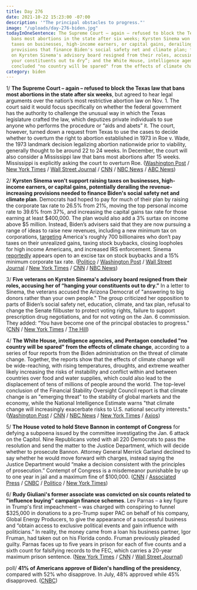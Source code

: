 ```yaml
---
title: Day 276
date: 2021-10-22 15:23:00 -07:00
description: '"The principal obstacles to progress."'
image: "/uploads/day-276-biden.jpg"
todayInOneSentence: The Supreme Court – again – refused to block the Texas law that
  bans most abortions in the state after six weeks; Kyrsten Sinema won't support raising
  taxes on businesses, high-income earners, or capital gains, derailing the revenue-increasing
  provisions that finance Biden's social safety net and climate plan; five veterans
  on Kyrsten Sinema's advisory board resigned from their roles, accusing her of “hanging
  your constituents out to dry”; and the White House, intelligence agencies, and Pentagon
  concluded "no country will be spared" from the effects of climate change.
category: biden
---
```


1/ **The Supreme Court – again – refused to block the Texas law that bans most abortions in the state after six weeks**, but agreed to hear legal arguments over the nation’s most restrictive abortion law on Nov. 1. The court said it would focus specifically on whether the federal government has the authority to challenge the unusual way in which the Texas legislature crafted the law, which deputizes private individuals to sue anyone who performs the procedure or “aids and abets” it. The court, however, turned down a request from Texas to use the cases to decide whether to overturn the right to abortion established in 1973 in Roe v. Wade, the 1973 landmark decision legalizing abortion nationwide prior to viability, generally thought to be around 22 to 24 weeks. In December, the court will also consider a Mississippi law that bans most abortions after 15 weeks. Mississippi is explicitly asking the court to overturn Roe. ([Washington Post](https://www.washingtonpost.com/politics/courts_law/supreme-court-texas-abortion-law/2021/10/22/e62d4954-334b-11ec-9241-aad8e48f01ff_story.html) / [New York Times](https://www.nytimes.com/2021/10/22/us/supreme-court-abortion-texas.html) / [Wall Street Journal](https://www.wsj.com/articles/supreme-court-agrees-to-quick-consideration-of-texas-abortion-case-leaves-state-law-in-place-for-now-11634921299?mod=djemalertNEWS) / [CNN](https://www.cnn.com/2021/10/22/politics/abortion-texas-supreme-court/index.html) / [NBC News](https://www.nbcnews.com/politics/politics-news/supreme-court-quickly-take-challenge-texas-abortion-law-n1282166) / [ABC News](https://abcnews.go.com/Politics/supreme-court-texas-abortion-law/story?id=80730478))

2/ **Kyrsten Sinema won't support raising taxes on businesses, high-income earners, or capital gains, potentially derailing the revenue-increasing provisions needed to finance Biden's social safety net and climate plan**. Democrats had hoped to pay for much of their plan by raising the corporate tax rate to 26.5% from 21%, moving the top personal income rate to 39.6% from 37%, and increasing the capital gains tax rate for those earning at least $400,000. The plan would also add a 3% surtax on income above $5 million. Instead, Biden’s advisers said that they are now pursuing a range of ideas to raise new revenues, including a new minimum tax on corporations, [targeting](https://www.washingtonpost.com/us-policy/2021/10/22/sinema-warren-billionaire-tax/) America's roughly 700 billionaires who don’t pay taxes on their unrealized gains, taxing stock buybacks, closing loopholes for high income Americans, and increased IRS enforcement. Sinema [reportedly](https://www.wsj.com/articles/democrats-tackle-tax-and-healthcare-snags-in-2-trillion-bill-11634927822?mod=politics_lead_pos5) appears open to an excise tax on stock buybacks and a 15% minimum corporate tax rate. ([Politico](https://www.politico.com/news/2021/10/20/sinema-democrat-tax-plan-corporations-516364) / [Washington Post](https://www.washingtonpost.com/us-policy/2021/10/20/white-house-tax-plan/) / [Wall Street Journal](https://www.wsj.com/articles/democrats-cut-programs-durations-to-lower-cost-of-social-policy-and-climate-plan-11634747582?mod=djemalertNEWS) / [New York Times](https://www.nytimes.com/2021/10/22/us/politics/sinema-wealth-taxes.html) / [CNN](https://www.cnn.com/2021/10/21/politics/kyrsten-sinema-primary-challenge/index.html) / [NBC News](https://www.nbcnews.com/politics/congress/biden-meets-democratic-leaders-spending-bill-gets-firmed-n1282142))

3/ **Five veterans on Kyrsten Sinema's advisory board resigned from their roles, accusing her of “hanging your constituents out to dry.”** In a letter to Sinema, the veterans accused the Arizona Democrat of "answering to big donors rather than your own people." The group criticized her opposition to parts of Biden’s social safety net, education, climate, and tax plan, refusal to change the Senate filibuster to protect voting rights, failure to support prescription drug negotiations, and for not voting on the Jan. 6 commission. They added: “You have become one of the principal obstacles to progress." ([CNN](https://www.cnn.com/2021/10/21/politics/sinema-veterans-quit-advisory-board/index.html) / [New York Times](https://www.nytimes.com/2021/10/21/us/politics/sinema-veterans-resign.html) / [The Hill](https://thehill.com/homenews/senate/577775-five-members-of-sinemas-advisory-board-resign-call-her-one-of-the-principal?rl=1))

4/ **The White House, intelligence agencies, and Pentagon concluded "no country will be spared" from the effects of climate change**, according to a series of four reports from the Biden administration on the threat of climate change. Together, the reports show that the effects of climate change will be wide-reaching, with rising temperatures, droughts, and extreme weather likely increasing the risks of instability and conflict within and between countries over food and water supplies, which could also lead to the displacement of tens of millions of people around the world. The top-level conclusion of the Financial Stability Oversight Council report is that climate change is an "emerging threat" to the stability of global markets and the economy, while the National Intelligence Estimate warns "that climate change will increasingly exacerbate risks to U.S. national security interests." ([Washington Post](https://www.washingtonpost.com/national-security/intelligence-pentagon-climate-change-warnings/2021/10/21/ea3a2c84-31d3-11ec-a1e5-07223c50280a_story.html) / [CNN](https://www.cnn.com/2021/10/21/politics/climate-change-reports/index.html) / [NBC News](https://www.nbcnews.com/politics/national-security/climate-change-threatens-spark-instability-conflict-around-world-u-s-n1282078) / [New York Times](https://www.nytimes.com/2021/10/21/us/politics/climate-change-cost-us.html) / [Axios](https://www.axios.com/climate-change-economic-threat-fsoc-report-53338752-20f7-444d-8fad-967a89b3d060.html))

5/ **The House voted to hold Steve Bannon in contempt of Congress** for defying a subpoena issued by the committee investigating the Jan. 6 attack on the Capitol. Nine Republicans voted with all 220 Democrats to pass the resolution and send the matter to the Justice Department, which will decide whether to prosecute Bannon. Attorney General Merrick Garland declined to say whether he would move forward with charges, instead saying the Justice Department would “make a decision consistent with the principles of prosecution.” Contempt of Congress is a misdemeanor punishable by up to one year in jail and a maximum fine of $100,000. ([CNN](https://www.cnn.com/2021/10/21/politics/steve-bannon-house-contempt-vote/index.html) / [Associated Press](https://apnews.com/article/steve-bannon-donald-trump-capitol-siege-subpoenas-congress-f1807d868003e4e93ca9bf59d7821e90) / [CNBC](https://www.cnbc.com/2021/10/21/house-votes-to-hold-trump-ally-steve-bannon-in-contempt.html) / [Politico](https://www.politico.com/news/2021/10/21/jan-6-contempt-bannon-justice-department-516390) / [New York Times](https://www.nytimes.com/2021/10/21/us/politics/bannon-contempt-jan-6-subpoena.html))

6/ **Rudy Giuliani's former associate was convicted on six counts related to "influence buying" campaign finance schemes**. Lev Parnas – a key figure in Trump's first impeachment – was charged with conspiring to funnel $325,000 in donations to a pro-Trump super PAC on behalf of his company, Global Energy Producers, to give the appearance of a successful business and “obtain access to exclusive political events and gain influence with politicians.” In reality, the money came from a loan his business partner, Igor Fruman, had taken out on his Florida condo. Fruman previously pleaded guilty. Parnas faces up to five years in prison for each of five counts and a sixth count for falsifying records to the FEC, which carries a 20-year maximum prison sentence. ([New York Times](https://www.nytimes.com/2021/10/22/nyregion/lev-parnas-guilty-giuiliani.html) / [CNN](https://www.cnn.com/2021/10/22/politics/lev-parnas-verdict/index.html) / [Wall Street Journal](https://www.wsj.com/articles/lev-parnas-rudy-giuliani-associate-convicted-of-campaign-finance-charges-11634932001?mod=hp_listb_pos1))

poll/ **41% of Americans approve of Biden's handling of the presidency**, compared with 52% who disapprove. In July, 48% approved while 45% disapproved. ([CNBC](https://www.cnbc.com/2021/10/21/bidens-support-fading-fast-as-cnbc-survey-finds-concerns-on-the-economy-covid-and-inflation.html))